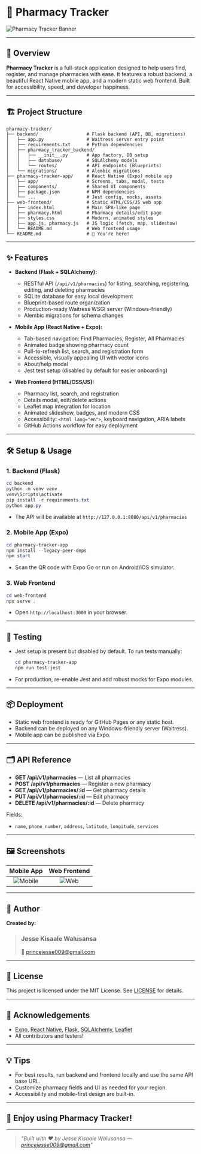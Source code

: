 # 💊 Pharmacy Tracker

![Pharmacy Tracker Banner](https://user-images.githubusercontent.com/placeholder/banner.png)

---

## 🚀 Overview

**Pharmacy Tracker** is a full-stack application designed to help users find, register, and manage pharmacies with ease. It features a robust backend, a beautiful React Native mobile app, and a modern static web frontend. Built for accessibility, speed, and developer happiness.

---

## 🏗️ Project Structure

```
pharmacy-tracker/
├── backend/                  # Flask backend (API, DB, migrations)
│   ├── app.py                # Waitress server entry point
│   ├── requirements.txt      # Python dependencies
│   ├── pharmacy_tracker_backend/
│   │   ├── __init__.py       # App factory, DB setup
│   │   ├── database/         # SQLAlchemy models
│   │   └── routes/           # API endpoints (Blueprints)
│   └── migrations/           # Alembic migrations
├── pharmacy-tracker-app/     # React Native (Expo) mobile app
│   ├── app/                  # Screens, tabs, modal, tests
│   ├── components/           # Shared UI components
│   ├── package.json          # NPM dependencies
│   └── ...                   # Jest config, mocks, assets
├── web-frontend/             # Static HTML/CSS/JS web app
│   ├── index.html            # Main SPA-like page
│   ├── pharmacy.html         # Pharmacy details/edit page
│   ├── styles.css            # Modern, animated styles
│   ├── app.js, pharmacy.js   # JS logic (fetch, map, slideshow)
│   └── README.md             # Web frontend usage
└── README.md                 # 📖 You're here!
```

---

## ✨ Features

- **Backend (Flask + SQLAlchemy):**
  - RESTful API (`/api/v1/pharmacies`) for listing, searching, registering, editing, and deleting pharmacies
  - SQLite database for easy local development
  - Blueprint-based route organization
  - Production-ready Waitress WSGI server (Windows-friendly)
  - Alembic migrations for schema changes

- **Mobile App (React Native + Expo):**
  - Tab-based navigation: Find Pharmacies, Register, All Pharmacies
  - Animated badge showing pharmacy count
  - Pull-to-refresh list, search, and registration form
  - Accessible, visually appealing UI with vector icons
  - About/help modal
  - Jest test setup (disabled by default for easier onboarding)

- **Web Frontend (HTML/CSS/JS):**
  - Pharmacy list, search, and registration
  - Details modal, edit/delete actions
  - Leaflet map integration for location
  - Animated slideshow, badges, and modern CSS
  - Accessibility: `<html lang="en">`, keyboard navigation, ARIA labels
  - GitHub Actions workflow for easy deployment

---

## 🛠️ Setup & Usage

### 1. Backend (Flask)

```powershell
cd backend
python -m venv venv
venv\Scripts\activate
pip install -r requirements.txt
python app.py
```
- The API will be available at `http://127.0.0.1:8080/api/v1/pharmacies`

### 2. Mobile App (Expo)

```powershell
cd pharmacy-tracker-app
npm install --legacy-peer-deps
npm start
```
- Scan the QR code with Expo Go or run on Android/iOS simulator.

### 3. Web Frontend

```powershell
cd web-frontend
npx serve .
```
- Open `http://localhost:3000` in your browser.

---

## 🧪 Testing

- Jest setup is present but disabled by default. To run tests manually:
  ```powershell
  cd pharmacy-tracker-app
  npm run test:jest
  ```
- For production, re-enable Jest and add robust mocks for Expo modules.

---

## 📦 Deployment

- Static web frontend is ready for GitHub Pages or any static host.
- Backend can be deployed on any Windows-friendly server (Waitress).
- Mobile app can be published via Expo.

---

## 🗂️ API Reference

- **GET /api/v1/pharmacies** — List all pharmacies
- **POST /api/v1/pharmacies** — Register a new pharmacy
- **GET /api/v1/pharmacies/:id** — Get pharmacy details
- **PUT /api/v1/pharmacies/:id** — Edit pharmacy
- **DELETE /api/v1/pharmacies/:id** — Delete pharmacy

Fields:
- `name`, `phone_number`, `address`, `latitude`, `longitude`, `services`

---

## 🖼️ Screenshots

| Mobile App | Web Frontend |
|:----------:|:------------:|
| ![Mobile](https://user-images.githubusercontent.com/placeholder/mobile.png) | ![Web](https://user-images.githubusercontent.com/placeholder/web.png) |

---

## 👤 Author

**Created by:**

> ### Jesse Kisaale Walusansa
> 📧 princejesse009@gmail.com

---

## 📝 License

This project is licensed under the MIT License. See [LICENSE](LICENSE) for details.

---

## 🙏 Acknowledgements

- [Expo](https://expo.dev/), [React Native](https://reactnative.dev/), [Flask](https://flask.palletsprojects.com/), [SQLAlchemy](https://www.sqlalchemy.org/), [Leaflet](https://leafletjs.com/)
- All contributors and testers!

---

## 💡 Tips

- For best results, run backend and frontend locally and use the same API base URL.
- Customize pharmacy fields and UI as needed for your region.
- Accessibility and mobile-first design are built-in.

---

## 🌟 Enjoy using Pharmacy Tracker!

---

> _"Built with ❤️ by Jesse Kisaale Walusansa — princejesse009@gmail.com"_
